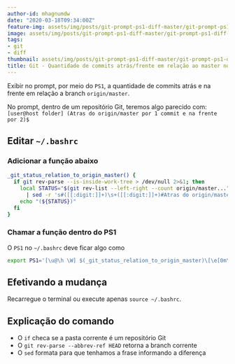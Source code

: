 ```yaml
---
author-id: mhagnumdw
date: "2020-03-18T09:34:00Z"
feature-img: assets/img/posts/git-prompt-ps1-diff-master/git-prompt-ps1-diff-master.png
image: assets/img/posts/git-prompt-ps1-diff-master/git-prompt-ps1-diff-master.png
tags:
- git
- diff
thumbnail: assets/img/posts/git-prompt-ps1-diff-master/git-prompt-ps1-diff-master.png
title: Git - Quantidade de commits atrás/frente em relação ao master no prompt
---
```


Exibir no prompt, por meio do `PS1`, a quantidade de commits atrás e na frente em relação a branch `origin/master`.

<!--more-->

No prompt, dentro de um repositório Git, teremos algo parecido com: `[user@host folder] (Atras do origin/master por 1 commit e na frente por 2)$`

## Editar `~/.bashrc`

### Adicionar a função abaixo

```bash
_git_status_relation_to_origin_master() {
  if git rev-parse --is-inside-work-tree > /dev/null 2>&1; then
    local STATUS="$(git rev-list --left-right --count origin/master..."$(git rev-parse --abbrev-ref HEAD)" \
      | sed -r 's#([[:digit:]]+)\s+([[:digit:]]+)#Atras do origin/master por \1 commit e na frente por \2#')"
    echo "(${STATUS})"
  fi
}
```

### Chamar a função dentro do PS1

O `PS1` no `~/.bashrc` deve ficar algo como

```bash
export PS1='[\u@\h \W] $(_git_status_relation_to_origin_master)\[\e[0m\]\$ '
```

## Efetivando a mudança

Recarregue o terminal ou execute apenas `source ~/.bashrc`.

## Explicação do comando

- O `if` checa se a pasta corrente é um repositório Git
- O `git rev-parse --abbrev-ref HEAD` retorna a branch corrente
- O `sed` formata para que tenhamos a frase informando a diferença
